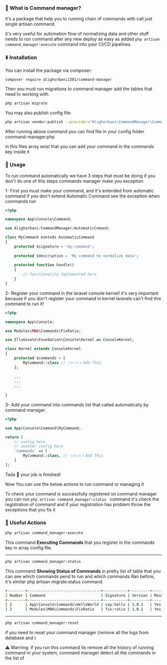 ### 🤔 What is Command manager?

it's a package that help you to running chain of commands with call just single artisan command.

it's very useful for automation flow of normalizing data and other stuff needs to run command after any new deploy as easy as added 
`php artisan command_manager:execute` command into your CI/CD pipelines.

###  ⬇️ Installation
You can install the package via composer:

``` bash
composer require alighorbani1381/command-manager
```
Then you must run migrations to command manager add the tables that need to working with.
``` bash
php artisan migrate
```
You may also publish config file:
``` bash
php artisan vendor:publish --provider="Alighorbani\CommandManager\CommandManagerServiceProvider"
```
After running above command you can find file in your config folder command-manager.php

in this files array exist that you can add your command in the commands key inside it

### 🚀 Usage

To run command automatically we have 3 steps that must be doing if you don't do one of this steps commands manager make you exception

1- First you must make your command, and it's extended from automatic command if you don't extend Automatic Command see the exception when commands run
``` php
<?php

namespace App\Console\Command;

use Alighorbani/CommandManager/AutomaticComand;

class MyCommand exnteds AutomaticCommand
{
    protected $signature = 'my:command';
    
    protected $description = 'My command to normalize data';
    
    protected function handle()
    {
        // functionality implemented here 
    }
}
```
2- Register your command in the laravel console kernel!
it's very important because if you don't register your command in kernel laravels can't find this command to run it!
``` php
<?php

namespace App\Console;

use Modules\MNA\Commands\FixRatio;

use Illuminate\Foundation\Console\Kernel as ConsoleKernel;

class Kernel extends ConsoleKernel
{
    protected $commands = [
        MyCommand::class // 👈️👈️👈️ Add This
    ];
    
    ...
    ...
    ...
    
}

```


3- Add your command into commands list that called automatically by command manager.

``` php
<?php

use App\Console\Command\MyCommand;

return [
    // config here
    // another config here
    'commands' => [
        MyCommand::class, // 👈️👈️👈️ Add This
    ]
];
```

Tada 🎉 your job is finished!

Now You can use the below actions to run command or managing it

To check your command is successfully registered on command manager you can  run ``php artisan command_manager:status
`` command it's check the registration  of command and if your registration has problem throw the exceptions that you fix it
### 💎 Useful Actions

``` bash
php artisan command_manager:execute
```

This command **Executing Commands** that you register in the commands key in array config file.

---

``` bash
php artisan command_manager:status
```

This command **Showing Status of Commands** in pretty list of table that you can see which commands pend to run and which commands Ran before, it's similar php artisan migrate:status command.

``` bash
+--------+---------------------------------+-----------+---------+------------------+----------------+
| Number | Command                         | Signature | Version | Maintenance Mode | Status         |
+--------+---------------------------------+-----------+---------+------------------+----------------+
| 1      | App\Console\Commands\HelloWorld | say:hello | 1.0.1   | Yes              | Ran Successful |
| 2      | Modules\MNA\Commands\FixRatio   | fix:ratio | 1.0.1   | Yes              | Ran Successful |
```
---

``` bash
php artisan command_manager:reset
```
if you need to reset your command manager (remove all the logs from database and )

⚠️ Warning: if you run this command its remove all the history of running command in your system, command manager detect all the commands in the list of  


